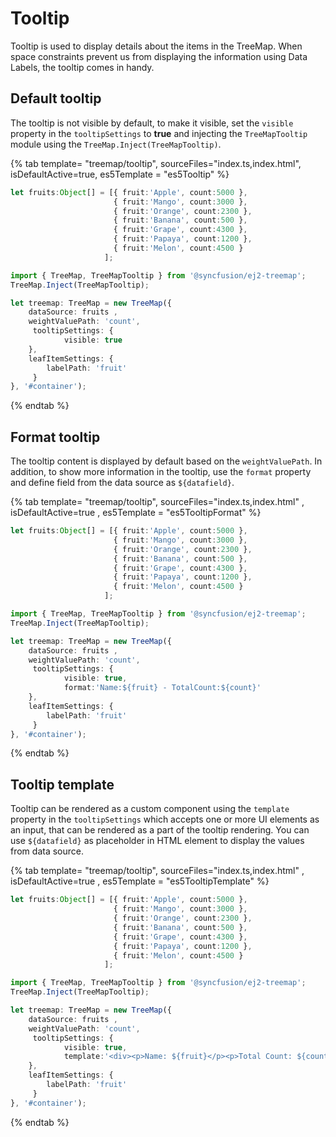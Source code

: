 # Tooltip

Tooltip is used to display details about the items in the TreeMap. When space constraints prevent us from displaying the information using Data Labels, the tooltip comes in handy.

## Default tooltip

The tooltip is not visible by default, to make it visible, set the `visible` property in the `tooltipSettings` to **true** and injecting the `TreeMapTooltip` module using the `TreeMap.Inject(TreeMapTooltip)`.

{% tab template= "treemap/tooltip", sourceFiles="index.ts,index.html", isDefaultActive=true, es5Template = "es5Tooltip" %}

```typescript
let fruits:Object[] = [{ fruit:'Apple', count:5000 },
                       { fruit:'Mango', count:3000 },
                       { fruit:'Orange', count:2300 },
                       { fruit:'Banana', count:500 },
                       { fruit:'Grape', count:4300 },
                       { fruit:'Papaya', count:1200 },
                       { fruit:'Melon', count:4500 }
                     ];

import { TreeMap, TreeMapTooltip } from '@syncfusion/ej2-treemap';
TreeMap.Inject(TreeMapTooltip);

let treemap: TreeMap = new TreeMap({
    dataSource: fruits ,
    weightValuePath: 'count',
     tooltipSettings: {
            visible: true
    },
    leafItemSettings: {
        labelPath: 'fruit'
     }
}, '#container');

```

{% endtab %}

## Format tooltip

The tooltip content is displayed by default based on the `weightValuePath`. In addition, to show more information in the tooltip, use the `format` property and define field from the data source as `${datafield}`.

{% tab template= "treemap/tooltip", sourceFiles="index.ts,index.html" , isDefaultActive=true , es5Template = "es5TooltipFormat" %}

```typescript
let fruits:Object[] = [{ fruit:'Apple', count:5000 },
                       { fruit:'Mango', count:3000 },
                       { fruit:'Orange', count:2300 },
                       { fruit:'Banana', count:500 },
                       { fruit:'Grape', count:4300 },
                       { fruit:'Papaya', count:1200 },
                       { fruit:'Melon', count:4500 }
                     ];

import { TreeMap, TreeMapTooltip } from '@syncfusion/ej2-treemap';
TreeMap.Inject(TreeMapTooltip);

let treemap: TreeMap = new TreeMap({
    dataSource: fruits ,
    weightValuePath: 'count',
     tooltipSettings: {
            visible: true,
            format:'Name:${fruit} - TotalCount:${count}'
    },
    leafItemSettings: {
        labelPath: 'fruit'
     }
}, '#container');

```

{% endtab %}

## Tooltip template

Tooltip can be rendered as a custom component using the `template` property in the `tooltipSettings` which accepts one or more UI elements as an input, that can be rendered as a part of the tooltip rendering. You can use `${datafield}` as placeholder in HTML element to display the values from data source.

{% tab template= "treemap/tooltip", sourceFiles="index.ts,index.html" , isDefaultActive=true , es5Template = "es5TooltipTemplate" %}

```typescript
let fruits:Object[] = [{ fruit:'Apple', count:5000 },
                       { fruit:'Mango', count:3000 },
                       { fruit:'Orange', count:2300 },
                       { fruit:'Banana', count:500 },
                       { fruit:'Grape', count:4300 },
                       { fruit:'Papaya', count:1200 },
                       { fruit:'Melon', count:4500 }
                     ];

import { TreeMap, TreeMapTooltip } from '@syncfusion/ej2-treemap';
TreeMap.Inject(TreeMapTooltip);

let treemap: TreeMap = new TreeMap({
    dataSource: fruits ,
    weightValuePath: 'count',
     tooltipSettings: {
            visible: true,
            template:'<div><p>Name: ${fruit}</p><p>Total Count: ${count}</p></div>'
    },
    leafItemSettings: {
        labelPath: 'fruit'
     }
}, '#container');

```

{% endtab %}